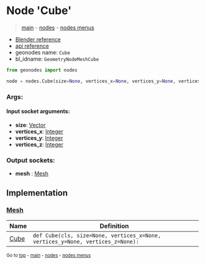 # Node 'Cube'

> [main](../structure.md) - [nodes](nodes.md) - [nodes menus](nodes_menus.md)

- [Blender reference](https://docs.blender.org/manual/en/latest/modeling/geometry_nodes/mesh_primitives/cube.html)
- [api reference](https://docs.blender.org/api/current/bpy.types.GeometryNodeMeshCube.html)
- geonodes name: `Cube`
- bl_idname: `GeometryNodeMeshCube`

```python
from geonodes import nodes

node = nodes.Cube(size=None, vertices_x=None, vertices_y=None, vertices_z=None)
```

### Args:

#### Input socket arguments:

- **size**: [Vector](Vector.md)
- **vertices_x**: [Integer](Integer.md)
- **vertices_y**: [Integer](Integer.md)
- **vertices_z**: [Integer](Integer.md)

### Output sockets:

- **mesh** : [Mesh](Mesh.md)

## Implementation

### [Mesh](Mesh.md)

| Name | Definition |
|------|------------|
 | [Cube](Mesh.md#Cube-classmethod) | `def Cube(cls, size=None, vertices_x=None, vertices_y=None, vertices_z=None):` |

<sub>Go to [top](#node-Cube) - [main](../structure.md) - [nodes](nodes.md) - [nodes menus](nodes_menus.md)</sub>

